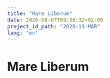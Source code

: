 ```yaml
---
title: "Mare Liberum"
date: 2020-08-07T09:38:32+02:00
project_id_path: "2020-11-MAR"
lang: "en"
---
```

# Mare Liberum